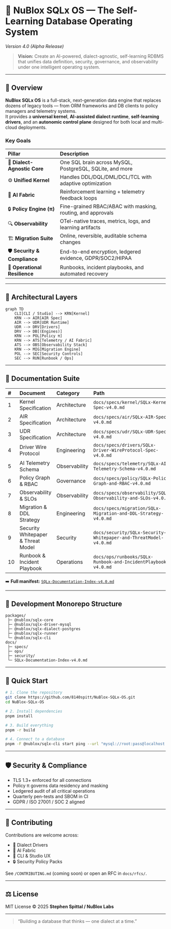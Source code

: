 # 🧠 NuBlox SQLx OS — The Self-Learning Database Operating System  
*Version 4.0 (Alpha Release)*

> **Vision:** Create an AI-powered, dialect-agnostic, self-learning RDBMS that unifies data definition, security, governance, and observability under one intelligent operating system.

---

## 🚀 Overview

**NuBlox SQLx OS** is a full-stack, next-generation data engine that replaces dozens of legacy tools — from ORM frameworks and DB clients to policy managers and telemetry systems.  
It provides a **universal kernel**, **AI-assisted dialect runtime**, **self-learning drivers**, and an **autonomic control plane** designed for both local and multi-cloud deployments.

### Key Goals

| Pillar | Description |
|:--|:--|
| 🧩 **Dialect-Agnostic Core** | One SQL brain across MySQL, PostgreSQL, SQLite, and more |
| ⚙️ **Unified Kernel** | Handles DDL/DQL/DML/DCL/TCL with adaptive optimization |
| 🧠 **AI Fabric** | Reinforcement learning + telemetry feedback loops |
| 🔒 **Policy Engine (π)** | Fine-grained RBAC/ABAC with masking, routing, and approvals |
| 🔍 **Observability** | OTel-native traces, metrics, logs, and learning artifacts |
| 🏗 **Migration Suite** | Online, reversible, auditable schema changes |
| 🛡 **Security & Compliance** | End-to-end encryption, ledgered evidence, GDPR/SOC2/HIPAA |
| 🧰 **Operational Resilience** | Runbooks, incident playbooks, and automated recovery |

---

## 🧬 Architectural Layers

```mermaid
graph TD
    CLI[CLI / Studio] --> KRN[Kernel]
    KRN --> AIR[AIR Spec]
    AIR --> UDR[UDR Runtime]
    UDR --> DRV[Drivers]
    DRV --> DB[(Engines)]
    KRN --> POL[Policy π]
    KRN --> ATS[Telemetry / AI Fabric]
    ATS --> OBS[Observability Stack]
    KRN --> MIG[Migration Engine]
    POL --> SEC[Security Controls]
    SEC --> RUN[Runbook / Ops]
```

---

## 📘 Documentation Suite

| # | Document | Category | Path |
|:--|:--|:--|:--|
| 1 | Kernel Specification | Architecture | `docs/specs/kernel/SQLx-Kernel-Spec-v4.0.md` |
| 2 | AIR Specification | Architecture | `docs/specs/air/SQLx-AIR-Spec-v4.0.md` |
| 3 | UDR Specification | Architecture | `docs/specs/udr/SQLx-UDR-Spec-v4.0.md` |
| 4 | Driver Wire Protocol | Engineering | `docs/specs/drivers/SQLx-Driver-WireProtocol-Spec-v4.0.md` |
| 5 | AI Telemetry Schema | Observability | `docs/specs/telemetry/SQLx-AI-Telemetry-Schema-v4.0.md` |
| 6 | Policy Graph & RBAC | Governance | `docs/specs/policy/SQLx-Policy-Graph-and-RBAC-v4.0.md` |
| 7 | Observability & SLOs | Observability | `docs/specs/observability/SQLx-Observability-and-SLOs-v4.0.md` |
| 8 | Migration & DDL Strategy | Engineering | `docs/specs/migration/SQLx-Migration-and-DDL-Strategy-v4.0.md` |
| 9 | Security Whitepaper & Threat Model | Security | `docs/security/SQLx-Security-Whitepaper-and-ThreatModel-v4.0.md` |
| 10 | Runbook & Incident Playbook | Operations | `docs/ops/runbooks/SQLx-Runbook-and-IncidentPlaybook-v4.0.md` |

➡️ **Full manifest:** [`SQLx-Documentation-Index-v4.0.md`](docs/SQLx-Documentation-Index-v4.0.md)

---

## 🧰 Development Monorepo Structure

```
packages/
 ├─ @nublox/sqlx-core
 ├─ @nublox/sqlx-driver-mysql
 ├─ @nublox/sqlx-dialect-postgres
 ├─ @nublox/sqlx-runner
 └─ @nublox/sqlx-cli
docs/
 ├─ specs/
 ├─ ops/
 ├─ security/
 └─ SQLx-Documentation-Index-v4.0.md
```

---

## 🧪 Quick Start

```bash
# 1. Clone the repository
git clone https://github.com/8140spitt/NuBlox-SQLx-OS.git
cd NuBlox-SQLx-OS

# 2. Install dependencies
pnpm install

# 3. Build everything
pnpm -r build

# 4. Connect to a database
pnpm -F @nublox/sqlx-cli start ping --url "mysql://root:pass@localhost:3306/platform"
```

---

## 🛡 Security & Compliance

- TLS 1.3+ enforced for all connections  
- Policy π governs data residency and masking  
- Ledgered audit of all critical operations  
- Quarterly pen-tests and SBOM in CI  
- GDPR / ISO 27001 / SOC 2 aligned

---

## 🧠 Contributing

Contributions are welcome across:
- 🧩 Dialect Drivers
- 🧠 AI Fabric
- 🧰 CLI & Studio UX
- 🔒 Security Policy Packs

See `/CONTRIBUTING.md` (coming soon) or open an RFC in `docs/rfcs/`.

---

## ⚖️ License

MIT License © 2025 **Stephen Spittal / NuBlox Labs**

---

> “Building a database that thinks — one dialect at a time.”
